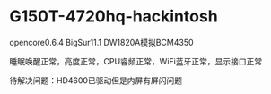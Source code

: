 # G150T-4720hq-hackintosh
 
opencore0.6.4 BigSur11.1 DW1820A模拟BCM4350

睡眠唤醒正常，亮度正常，CPU睿频正常，WiFi蓝牙正常，显示接口正常

待解决问题：HD4600已驱动但是内屏有屏闪问题
